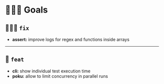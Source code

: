 # 🧑🏻‍🎓 Goals

## 🧑🏻‍🔧 `fix`

- **assert:** improve logs for regex and functions inside arrays

---

## 🚀 `feat`

- **cli:** show individual test execution time
- **poku:** allow to limit concurrency in parallel runs
